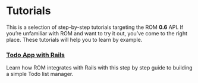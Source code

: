 # Tutorials

This is a selection of step-by-step tutorials targeting the ROM **0.6** API. If you’re unfamiliar with ROM and want to try it out, you’ve come to the right place. These tutorials will help you to learn by example.

### [Todo App with Rails](/tutorials/todo-app-with-rails)

Learn how ROM integrates with Rails with this step by step guide to building a simple Todo list manager.

